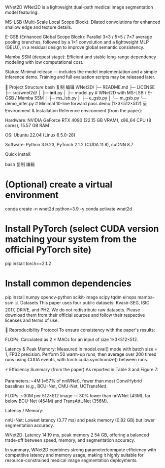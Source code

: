 WNet2D
WNet2D is a lightweight dual-path medical image segmentation model featuring:

MS-LSB (Multi-Scale Local Scope Block): Dilated convolutions for enhanced shallow edge and texture details.

E-GSB (Enhanced Global Scope Block): Parallel 3×3 / 5×5 / 7×7 average pooling branches, followed by a 1×1 convolution and a lightweight MLP (GELU), in a residual design to improve global semantic consistency.

Mamba SSM (deepest stage): Efficient and stable long-range dependency modeling with low computational cost.

Status: Minimal release — includes the model implementation and a simple inference demo. Training and full evaluation scripts may be released later.

📂 Project Structure
bash
复制
编辑
WNet2D/
├─ README.md
├─ LICENSE
├─ src/wnet2d/
│   ├─ __init__.py
│   ├─ model.py      # WNet2D with MS-LSB / E-GSB / Mamba SSM
│   ├─ ms_lsb.py
│   ├─ e_gsb.py
│   └─ m_gsb.py
└─ demo_infer.py     # Minimal 10-line forward pass demo (1×3×512×512)
💻 Environment & Installation
Reference environment (from the paper):

Hardware: NVIDIA GeForce RTX 4090 (22.15 GB VRAM), x86_64 CPU (8 cores), 15.57 GB RAM

OS: Ubuntu 22.04 (Linux 6.5.0-28)

Software: Python 3.9.23, PyTorch 2.1.2 (CUDA 11.8), cuDNN 8.7

Quick install:

bash
复制
编辑
# (Optional) create a virtual environment
conda create -n wnet2d python=3.9 -y
conda activate wnet2d

# Install PyTorch (select CUDA version matching your system from the official PyTorch site)
pip install torch==2.1.2

# Install common dependencies
pip install numpy opencv-python scikit-image scipy tqdm einops mamba-ssm
📊 Datasets
This paper uses four public datasets: Kvasir-SEG, ISIC 2017, DRIVE, and PH2.
We do not redistribute raw datasets. Please download them from their official sources and follow their respective licenses and terms of use.

📏 Reproducibility Protocol
To ensure consistency with the paper's results:

FLOPs: Calculated as 2 × MACs for an input of size 1×3×512×512.

Latency & Peak Memory: Measured in model.eval() mode with batch size = 1, FP32 precision. Perform 50 warm-up runs, then average over 200 timed runs using CUDA events, with torch.cuda.synchronize() between runs.

⚡ Efficiency Summary (from the paper)
As reported in Table 3 and Figure 7:

Parameters: ~4M (≈57% of nnWNet), fewer than most Conv/Hybrid baselines (e.g., BCU-Net, CMU-Net, UCTransNet).

FLOPs: ~30M per 512×512 image — 30% lower than nnWNet (43M), far below BCU-Net (454M) and TransAttUNet (356M).

Latency / Memory:

nnU-Net: Lowest latency (3.77 ms) and peak memory (0.82 GB) but lower segmentation accuracy.

WNet2D: Latency 14.19 ms, peak memory 2.54 GB, offering a balanced trade-off between speed, memory, and segmentation accuracy.

In summary, WNet2D combines strong parameter/compute efficiency with competitive latency and memory usage, making it highly suitable for resource-constrained medical image segmentation deployments.
